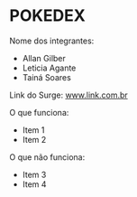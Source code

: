 # POKEDEX

Nome dos integrantes: 
- Allan Gilber
- Leticia Agante
- Tainá Soares

Link do Surge: www.link.com.br

O que funciona:
- Item 1
- Item 2

O que não funciona: 
- Item 3
- Item 4
